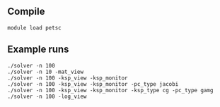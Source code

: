 ## Compile

```
module load petsc
```

## Example runs

```
./solver -n 100
./solver -n 10 -mat_view
./solver -n 100 -ksp_view -ksp_monitor
./solver -n 100 -ksp_view -ksp_monitor -pc_type jacobi
./solver -n 100 -ksp_view -ksp_monitor -ksp_type cg -pc_type gamg
./solver -n 100 -log_view
```
